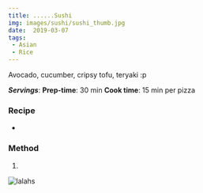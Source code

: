 ```yaml
---
title: ......Sushi
img: images/sushi/sushi_thumb.jpg
date:  2019-03-07
tags:
 - Asian
 - Rice
---
```


Avocado, cucumber, cripsy tofu, teryaki :p

***Servings***: 
**Prep-time**: 30 min
**Cook time**: 15 min per pizza

### Recipe

-

### Method

1.

![lalahs](/images/sushi/sushi.jpg)




